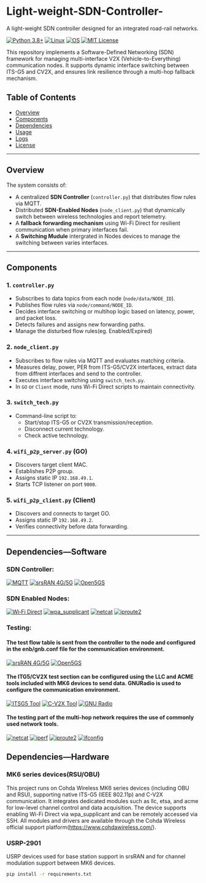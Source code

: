 # Light-weight-SDN-Controller-
A light-weight SDN controller designed for an integrated road-rail networks.

[![Python 3.8+](https://img.shields.io/badge/python-3.8+-blue.svg)](https://www.python.org/downloads/)
[![Linux](https://img.shields.io/badge/platform-Linux-critical.svg)](https://kernel.org)
[![OS](https://img.shields.io/badge/platform-Linux-orange.svg)](https://www.kernel.org/)
[![MIT License](https://img.shields.io/badge/license-MIT-blue.svg)](LICENSE)

This repository implements a Software-Defined Networking (SDN) framework for managing multi-interface V2X (Vehicle-to-Everything) communication nodes. It supports dynamic interface switching between ITS-G5 and CV2X, and ensures link resilience through a multi-hop fallback mechanism.

## Table of Contents

- [Overview](#overview)
- [Components](#components)
- [Dependencies](#dependencies)
- [Usage](#usage)
- [Logs](#logs)
- [License](#license)

---

## Overview

The system consists of:
- A centralized **SDN Controller** (`controller.py`) that distributes flow rules via MQTT.
- Distributed **SDN-Enabled Nodes** (`node_client.py`) that dynamically switch between wireless technologies and report telemetry.
- A **fallback forwarding mechanism** using Wi-Fi Direct for resilient communication when primary interfaces fail.
- A **Switching Mudule** intergrated in Nodes devices to manage the switching between varies interfaces.

---

## Components

### 1. `controller.py`
- Subscribes to data topics from each node (`node/data/NODE_ID`).
- Publishes flow rules via `node/command/NODE_ID`.
- Decides interface switching or multihop logic based on latency, power, and packet loss.
- Detects failures and assigns new forwarding paths.
- Manage the disturbed flow rules(eg. Enabled/Expired)

### 2. `node_client.py`
- Subscribes to flow rules via MQTT and evaluates matching criteria.
- Measures delay, power, PER from ITS-G5/CV2X interfaces, extract data from diffrent interfaces and send to the controller.
- Executes interface switching using `switch_tech.py`.
- In `GO` or `Client` mode, runs Wi-Fi Direct scripts to maintain connectivity.

### 3. `switch_tech.py`
- Command-line script to:
  - Start/stop ITS-G5 or CV2X transmission/reception.
  - Disconnect current technology.
  - Check active technology.

### 4. `wifi_p2p_server.py` (GO)
- Discovers target client MAC.
- Establishes P2P group.
- Assigns static IP `192.168.49.1`.
- Starts TCP listener on port `9000`.

### 5. `wifi_p2p_client.py` (Client)
- Discovers and connects to target GO.
- Assigns static IP `192.168.49.2`.
- Verifies connectivity before data forwarding.

---

## Dependencies—Software

### SDN Controller: 
[![MQTT](https://img.shields.io/badge/protocol-MQTT-green.svg)](https://mqtt.org/)
[![srsRAN 4G/5G](https://img.shields.io/badge/network-srsRAN-orange.svg)](https://github.com/srsRAN/srsRAN_Project)
[![Open5GS](https://img.shields.io/badge/core%20network-Open5GS-yellow.svg)](https://open5gs.org/)

### SDN Enabled Nodes:
[![Wi‑Fi Direct](https://img.shields.io/badge/connectivity-WiFi--Direct-9cf.svg)](https://en.wikipedia.org/wiki/Wi-Fi_Direct)
[![wpa_supplicant](https://img.shields.io/badge/tool-wpa__supplicant-important.svg)](https://w1.fi/wpa_supplicant/)
[![netcat](https://img.shields.io/badge/tool-netcat-lightgrey.svg)](https://linux.die.net/man/1/nc)
[![iproute2](https://img.shields.io/badge/tool-iproute2-lightgrey.svg)](https://wiki.linuxfoundation.org/networking/iproute2)

### Testing:

#### The test flow table is sent from the controller to the node and configured in the enb/gnb.conf file for the communication environment.
[![srsRAN 4G/5G](https://img.shields.io/badge/network-srsRAN-orange.svg)](https://github.com/srsRAN/srsRAN_Project)
[![Open5GS](https://img.shields.io/badge/core%20network-Open5GS-yellow.svg)](https://open5gs.org/)

#### The ITG5/CV2X test section can be configured using the LLC and ACME tools included with MK6 devices to send data. GNURadio is used to configure the communication environment.
[![ITSG5 Tool](https://img.shields.io/badge/module-llc-lightgrey.svg)]([https://www.nordsys.de/](https://support.cohdawireless.com/))
[![C-V2X Tool](https://img.shields.io/badge/module-acme-lightgrey.svg)]([https://www.qualcomm.com/](https://support.cohdawireless.com/))
[![GNU Radio](https://img.shields.io/badge/SDR-GNU%20Radio-orange.svg)](https://www.gnuradio.org/)

#### The testing part of the multi-hop network requires the use of commonly used network tools.
[![netcat](https://img.shields.io/badge/tool-netcat-lightgrey.svg)](https://linux.die.net/man/1/nc)
[![iperf](https://img.shields.io/badge/tool-iperf-lightgrey.svg)](https://iperf.fr/)
[![iproute2](https://img.shields.io/badge/tool-iproute2-lightgrey.svg)](https://wiki.linuxfoundation.org/networking/iproute2)
[![ifconfig](https://img.shields.io/badge/tool-ifconfig-lightgrey.svg)](https://man7.org/linux/man-pages/man8/ifconfig.8.html)

## Dependencies—Hardware

### MK6 series devices(RSU/OBU)
This project runs on Cohda Wireless MK6 series devices (including OBU and RSU), supporting native ITS-G5 (IEEE 802.11p) and C-V2X communication. It integrates dedicated modules such as llc, etsa, and acme for low-level channel control and data acquisition. The device supports enabling Wi-Fi Direct via wpa_supplicant and can be remotely accessed via SSH. All modules and drivers are available through the Cohda Wireless official support platform(https://www.cohdawireless.com/).

### USRP-2901
USRP devices used for base station support in srsRAN and for channel modulation support between MK6 devices.


```bash
pip install -r requirements.txt




